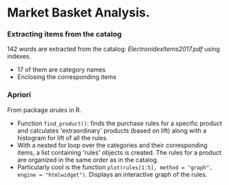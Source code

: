 # Market Basket Analysis.

### Extracting items from the catalog
142 words are extracted from the catalog: *ElectronidexItems2017.pdf* using indexes.
- 17 of them are category names
- Enclosing the corresponding items

### Apriori
From package *arules* in R. 
- Function `find_product()`: finds the purchase rules for a specific product and calculates 'extraordinary' products (based on lift) along with a histogram for lift of all the rules.
- With a nested for loop over the categories and their corresponding items, a list containing 'rules' objects is created. The rules for a product are organized in the same order as in the catalog. 
- Particularly cool is the function `plot(rules[1:5], method = "graph",  engine = "htmlwidget")`. Displays an interactive graph of the rules.



